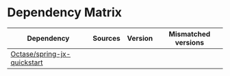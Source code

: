 # Dependency Matrix

Dependency | Sources | Version | Mismatched versions
---------- | ------- | ------- | -------------------
[Octase/spring-jx-quickstart](https://github.com/Octase/spring-jx-quickstart.git) |  | []() | 
